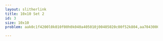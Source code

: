 ```yaml
---
layout: slitherlink
title: 10x10 Set 2
id: 3
size: 10x10
problem: aak0c1f4200l0k010f00h0k040a405010j00405020c00f52k804,aa70430004250n0kf40400f0f000040400k05240704af000f50c,aakk42342a3f400050k050e030000509040404000f4f2aka5a12,aae010f01k0404f0k00a0090f100k10b00400402k0k04k03050b,aa2ak02103500k10a50053205000020ak400430k3001k0ka043k,aa1k04504k0e0k00520000f0k1a4k1040000530040m04k01k045,aan01kf0401k2fk040k01050k0k2040405040a043k4a05043508,aa350k540a2fk0100k04k00f00oo002001k0100f044f1054202a,aa1f42a000a04040a004o0k0004500040ok0020k050400025a1a,aa5344e00f0040014040ak0ka0k40240420k0fk00500400mkfa2,aa1535kkk0f02000005035k0k0f40201450400000f0104413k2a,aa153830000001f0010o040a00150040k0i05003k000000fga45,aa1f4k5k004a0035kk0002313300akk5a0004315003k00413535,aak50gk00040k310k21a00ak0k004041004ak40aa40k0001g023,aa43k50k040k4f01k2040010052k100500f0a4504k40a02042k5,aae0m550a00012050350kkf0303k0k033304k0105k0004024d0n,aa124aaa050540k0001204f040150504k0fa0001052030211afa,aaka0k52540f00ak3100003lf04a03o50000af440030a3k24013,aa20804l0004k1010004k500402k050044k00050a450009k0g0a,aa4170of00ff4000002o0fk050k1040130ga00000a24002m0cak,aao01k02304e005000000k2145004kf510000002008k0kk0250n,aaaa1g310k0k000034501020402f0a0a0504kk000010405kha42,aa24a04k00150500450000a0kfk4140400004k00404k004a01kk,aa40041010ak12k00001505002k2500402k00004kk24050a5005,aa15a0dk0200k004043j0j000k004000m0la50k00400504c024k,aa24k280035000005n014320301f050fk5k081000002f00ga45k,aa12j5a30e0ff0f00000202f009h004f0k000002041080k23ika,aa3afcak0405k00502000k0ek10052d04000f0100430k042n445,aaa505aa220000fl0f300f401k002f0a100a20c30000f5441043,aa035254f00f4kk02050401002f2k0050a040k012k1003k2f1k0,aag020c050100004k8000fka4k0015344000e4k0000k010o0a07,aaakk451025a010402a00b0004k3k000m002a0k05031f0k1a444,aa550040053510000af2840010a10a00kjk44000052540050011,aa1ak50f0k0a040401f4a5k05000040444k2k050k01040401215,aa4a0g0a100d43k00004032a0f2a404k50k000035al00k40c03a,aa4k42402ka4400002040k504500250440k0k0000fk14k0kaf25,aam5f0k0004kf1kk20000004a0a1015000000f34f14k00030448,aa202440n0f520200k00f250b0520m045400300f0f430o0kkk0a,aaa0j0b150m00k0002020204f0a4045050k0k000100e02570h02,aa21502300fkk5a040040k20093an00a20k00k04132400ak04aa,aa5kf4a204f00000ka02031530f20a25k0f042000001k0a1k341,aa425k52a040000009fgkk404000050521o4d0000005045222aa,aa103n0ck45fk0a0a000000144a1kkk0000004010322a1j0jk0a,aaaa4gk100000k10050f0c00f153k100l040100f300000k2ga11,aa40k2109234000f020k040140f30kk0a010k01000kafm0a530a,aa4ajk50000044000k0g0l300g009005c0h04000f50000014i1a,aac1g0b000a0fk00040m00k0018cf00300o0a000440300070oke,aaaa00020k4k013a10000a34224ak5ak2000053f502540k00011,aaaa0j84020001000g00ko02k00002f0o40090005000a0kon042,aafk421400a00022k840a0kf00000033010kb1kf000300kkkf11,aa0430fo0kk40030020k0k300215500a4040k00k00f140o10ak0,aa30g01k00aka500f104400k00ol00200ak0f300144200450o0k,aa5045kk04k00k0ak20000500e00m004000052404001k0314k01,aagak04003kk40g0k01020k0k0k202030a05030m0544k0050417,aa50fa50o0001004k050k0k0a0k40101010104k00k0009042104,aa21k010040a50kkf4kk010400k400k0a031k4210140k00a015k,aaa0004k5k4040404k00k500404k0k0044004a0k0k0534250003,aa2a45a0a0f0k0010k000a0kkkf3141010004050010401041k45,aa20g4c2k0000050kk0ok040003k000f03e02404000004fgfb05,aa444kk2k040000kkka4a0400af4400k02541410000k01k24kak,aa4a01k4140k0005f20a0kk5k01504144020f4300020akk2k02a,aa104kk04040k500k00500ka0k51104200100200440k0k04450a,aa0f0111040431k0f0003f004h539k004k0004035fk0a05a5040,aaoa50m0005020k0015040000f5140000k01a0020a040007014o,aak05aa04040k01003100akkk0k40414200a500a040k0k042101,aa4a303k0k0g0k0o000205l030000k0940k000o040e0102k0a35,aa34500k02k50k04f2k042000f003000kk04f1k04031a040015k,aa0a02an0404k0404400000a0k51104000005k0504k0k0l4a030,aak3ok02005k5000a4f04f550000004245045300021300501da4,aack4gk00a0f0000525fg000a02k02000e11520000201002ha4c,aa21440a0a09330000kk400500j800400k440000aa704040kfkf,aaa340k105k00a04a4400k00k04k0400100k52k0100420f10553,aa344ekk0k040010fm30k000f0k10400010ko30a00k01024dkfa,aae5025n04000f0k524k0210k000010fk04f54401000k0h4k02m,aa5301af0400m0a0e00f14020454a0505k200n040h00f04150f4,aa12d443f005a0000a04243k00f1002kka5040000410045ka7fa,aab442k0k0040350k1002k204a004k0a1k005201a0k00202kkfc,aa5253a0k0fk41k02200005004a450030000kk01fa240304a4f1,aag0o0ck00000fk040k04a4440000a5k1f030a041000004o0d0d,aa2040200a05g00i00g00400a5k44100k00o00g00e10100k0k0a,aa0jgk5400k04500a0020a02kf4k335020k004004k0100k14cc0,aa01j030k0kk1f00001a340aakf41310fk4k00002544040k0850,aaf040230k0f21404200k0k55052024203005k0kkf2030f50a04,aa2k40b103k0010aa1043a00f01f02003kk051305002505e0f4a,aa250k404o0f010040000kf5k0mm044320000a00k0209k0k404a,aa7ka2c4000003004k0k0540804k0c0a10302k00f00000ack24d,aa1kafk02f040200aka04a40k04f03054f013200k0k01a04244a,aa102a5f0df405000300ka45k04a02452100f00040a3m0441f05,aam0225350a00kk00030kk20404k0k05140f0003400101k1kk0m,aa0a501k44kk5000a0001014f02k045f0a0004000424k54k0340,aaf002f3c00400ef44000k54f100f2a14000a53c00k00ek15003,aaa34e5304001fkk00030550k02f0204105000142f00f0f2c553,aa2403100o0k40304k009005004k00300j004k0k0530m00kk0ka,aa1kk50k0k0a043012002450505204045a00kk0a50101040123k,aa03053305001f00ak552k04000000a03f414100450040fa20f0,aabk3a103400000k74k03f220000005k3f04ae400000kk0f1a2c,aa4k05kk0103000011a1ga0a000000402o545a0000k0f041204k,aa555070240f102f103000004f524k00000k0f3k0k30k50g0424,aab55000fk09100500k200400kk2100k005400100fl04200014b,aa50a0n4k000092l500a00340400k0fk002002oac00004k70101

---
```



